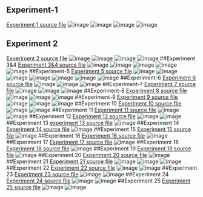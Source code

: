 ## Experiment-1
[Experiment 1 source file](https://github.com/Deepthi192211156/DBMS/blob/main/experiment1)
![image](https://user-images.githubusercontent.com/122254229/211632097-fb50d002-ede5-4a1a-bb25-c468e9ddade1.png)
![image](https://user-images.githubusercontent.com/122254229/211632224-b4f43adb-00a7-4652-a5ce-f851598ee537.png)
![image](https://user-images.githubusercontent.com/122254229/211632321-b02ad2fa-bd14-4eb8-a46c-8675a12a9a36.png)
![image](https://user-images.githubusercontent.com/122254229/211632407-3a76b9e6-b8d4-44f9-822c-fb70200ff146.png)

## Experiment 2
[Experiment 2 source file](https://github.com/Deepthi192211156/DBMS/blob/main/experiment)
![image](https://user-images.githubusercontent.com/122254229/211607691-cca4a4e9-2ef2-45f9-a824-5e1f5b052a5d.png)
![image](https://user-images.githubusercontent.com/122254229/211607981-8b3f82c6-2e6d-4a08-96ef-7c797f54cee1.png)
![image](https://user-images.githubusercontent.com/122254229/211608326-dae55235-6a73-470d-a538-3d55972a53a4.png)
![image](https://user-images.githubusercontent.com/122254229/211608502-b9cf7410-f6da-4e21-8e75-7c1a65f2b020.png)
##Experiment 3&4
[Experiment 3&4 source file](https://github.com/Deepthi192211156/DBMS/blob/main/Experiment-3)
![image](https://user-images.githubusercontent.com/122254229/211610113-e2cbb834-b162-49a9-9494-2299e3ad4d35.png)
![image](https://user-images.githubusercontent.com/122254229/211610491-0e0f64dc-cf7b-47cf-9835-9b7c8ac864d2.png)
![image](https://user-images.githubusercontent.com/122254229/211610860-c2fcbdd7-3618-4a31-ad14-720a6eeff057.png)
![image](https://user-images.githubusercontent.com/122254229/211611355-65bed7c1-31a8-42c6-be96-93328620b580.png)
![image](https://user-images.githubusercontent.com/122254229/211611644-16d10cd1-20d3-4f43-8795-cc7ea93cbf22.png)
##Experiment-5
[Experiment 5 source file](https://github.com/Deepthi192211156/DBMS/blob/main/Experiment-5)
![image](https://user-images.githubusercontent.com/122254229/211613156-9261a66c-23ea-4706-af98-425d6ab0b361.png)
![image](https://user-images.githubusercontent.com/122254229/211613391-78fe183c-c5d0-4017-adbb-77db852baa87.png)
![image](https://user-images.githubusercontent.com/122254229/211613551-cb7545e0-81bb-45f9-a5d7-99c865be24c5.png)
![image](https://user-images.githubusercontent.com/122254229/211613853-a0cc56a8-414b-4002-a213-00dbfd05baad.png)
![image](https://user-images.githubusercontent.com/122254229/211614065-54b5b266-ed4b-4ad2-bb14-2f6419639faf.png)
![image](https://user-images.githubusercontent.com/122254229/211614312-34e79f06-d930-42cb-ad42-e9307aec912f.png)
![image](https://user-images.githubusercontent.com/122254229/211614531-87046bf4-27b5-44bd-a17c-c28da8d4114f.png)
##Experiment-6
[Experiment 6 source file](https://github.com/Deepthi192211156/DBMS/blob/main/Experiment%206Experiment-6)
![image](https://user-images.githubusercontent.com/122254229/211616903-a8b7e80d-204d-4ee6-bb18-dee328c40321.png)
![image](https://user-images.githubusercontent.com/122254229/211617070-9e2537d2-3c01-4605-bc3c-5fd36c3b4b8e.png)
![image](https://user-images.githubusercontent.com/122254229/211617219-221f452c-0c7c-4634-af7d-530c7eb4ad34.png)
##Experiment-7
[Experiment 7 source file](https://github.com/Deepthi192211156/DBMS/blob/main/Experiment-7)
![image](https://user-images.githubusercontent.com/122254229/211618425-a143e8a0-7d6a-432e-baa8-4a4090d7a0eb.png)
![image](https://user-images.githubusercontent.com/122254229/211618607-fd8675e0-f1e0-4a9d-9fe2-a7e0fa904fc0.png)
![image](https://user-images.githubusercontent.com/122254229/211618803-6b39ee49-fb99-4c08-9b80-1e67da8e58b6.png)
##Experiment-8
[Experiment 8 source file](https://github.com/Deepthi192211156/DBMS/blob/main/Experiment-8)
![image](https://user-images.githubusercontent.com/122254229/211620167-179720b8-c44a-4ab9-9a14-a9b26850d852.png)
![image](https://user-images.githubusercontent.com/122254229/211620363-f8d30911-6eaa-4b50-b3af-6b86f3e74307.png)
![image](https://user-images.githubusercontent.com/122254229/211620617-d839bbe9-9d98-4889-be3b-3621a8ca8187.png)
##Experiment-9
[Experiment 9 source file](https://github.com/Deepthi192211156/DBMS/blob/main/Experiment-9)
![image](https://user-images.githubusercontent.com/122254229/211624111-96397694-4e5e-491a-abf7-8e36545a3441.png)
![image](https://user-images.githubusercontent.com/122254229/211624257-58fb4d33-7d14-4741-8cf1-8f9e8efe05c5.png)
![image](https://user-images.githubusercontent.com/122254229/211624395-1bb81b6a-0854-4aef-8e6c-3258dc505f16.png)
##Experiment 10
[Experiment 10 source file](https://github.com/Deepthi192211156/DBMS/blob/main/Experiment%2010)
![image](https://user-images.githubusercontent.com/122254229/211625199-9b3138c6-39cc-4711-bd26-33b1b5145d88.png)
![image](https://user-images.githubusercontent.com/122254229/211625335-951687e9-341e-4017-a49e-8f8c013a19ee.png)
##Experiment 11
[Experiment 11 source file](https://github.com/Deepthi192211156/DBMS/blob/main/Experiment%2010)
![image](https://user-images.githubusercontent.com/122254229/211625957-b0fa524b-4cba-48a4-a5d4-c2388156e976.png)
![image](https://user-images.githubusercontent.com/122254229/211626073-961f6974-a343-4d21-b8e9-daf905ce9462.png)
##Experiment 12
[Experiment 12 source file](https://github.com/Deepthi192211156/DBMS/blob/main/Experiment%2012)
![image](https://user-images.githubusercontent.com/122254229/211626731-8c2e8500-f893-4ccd-9722-1ddc983c1b53.png)
![image](https://user-images.githubusercontent.com/122254229/211626835-c86dfc1c-9a26-4be0-ac5d-8c4e5aec74b9.png)
##Experiment 13
[experiment 13 source file](https://github.com/Deepthi192211156/DBMS/blob/main/Experiment%2013)
![image](https://user-images.githubusercontent.com/122254229/211627613-99ba0e6e-13e5-4790-a946-79fb934b8790.png)
##Experiment 14
[Experiment 14 source file](https://github.com/Deepthi192211156/DBMS/blob/main/Experiment%2014)
![image](https://user-images.githubusercontent.com/122254229/211628495-bb632e98-f420-4c50-a557-368b8cae7a57.png)
##Experiment 15
[Experiment 15 source file](https://github.com/Deepthi192211156/DBMS/blob/main/experiment%2015)
![image](https://user-images.githubusercontent.com/122254229/211629132-9af44d7b-6298-4548-8248-dec7d1219d89.png)
##Experiment 16
[Experiment 16 source file](https://github.com/Deepthi192211156/DBMS/blob/main/Experiment%2016)
![image](https://user-images.githubusercontent.com/122254229/211745808-bf2737f9-95ec-4174-bc61-d94bc9cdec3c.png)
##Experiment 17
[Experiment 17 source file](https://github.com/Deepthi192211156/DBMS/blob/main/Experiment%2017)
![image](https://user-images.githubusercontent.com/122254229/211793157-a6e07193-8ecb-4b64-8f47-1f836717a2d3.png)
##Experiment 18
[Experiment 18 source file](https://github.com/Deepthi192211156/DBMS/blob/main/Experiment%2018)
![image](https://user-images.githubusercontent.com/122254229/211793742-e52315d0-2d86-43b6-ab58-110adcd1642a.png)
##Experiment 19
[Experiment 19 source file](https://github.com/Deepthi192211156/DBMS/blob/main/Experiment%2019)
![image](https://user-images.githubusercontent.com/122254229/211794307-dd99d38f-1466-4215-abbe-f5c24ac9b1d2.png)
##Experiment 20
[Experiment 20 source file](https://github.com/Deepthi192211156/DBMS/blob/main/Experiment%2020)
![image](https://user-images.githubusercontent.com/122254229/211794912-540f9dec-fe07-49d4-b7a0-99732b0672e8.png)
##Experiment 21
[Experiment 21 source file](https://github.com/Deepthi192211156/DBMS/blob/main/Experiment%2021)
![image](https://user-images.githubusercontent.com/122254229/211795417-059eacdd-ec8f-4eed-979e-9c25b3fd0180.png)
![image](https://user-images.githubusercontent.com/122254229/211795503-5f96387e-86ca-40ac-aa59-4b19d96254df.png)
![image](https://user-images.githubusercontent.com/122254229/211795592-8665a5db-8295-4cc2-9229-012dae737d78.png)
##Experiment 22
[Experiment 22 source file](https://github.com/Deepthi192211156/DBMS/blob/main/Experiment%2022)
![image](https://user-images.githubusercontent.com/122254229/211796265-305a93b6-7767-4b3e-999f-ad7d3ef3cc8f.png)
![image](https://user-images.githubusercontent.com/122254229/211796331-8337d648-a4a7-4dc1-9d48-8750afa583ff.png)
##Experiment 23
[Experiment 23 source file](https://github.com/Deepthi192211156/DBMS/blob/main/Experiment%2023)
![image](https://user-images.githubusercontent.com/122254229/211797110-f31d5074-f184-4cba-8fde-2fda639f372a.png)
![image](https://user-images.githubusercontent.com/122254229/211797240-b99ca101-7051-4315-a980-f8a48cfef6e8.png)
##Experiment 24
[Experiment 24 source file](https://github.com/Deepthi192211156/DBMS/blob/main/Experiment%2024)
![image](https://user-images.githubusercontent.com/122254229/211798056-d52287e7-9648-46cb-9b34-7fbb29b23594.png)
![image](https://user-images.githubusercontent.com/122254229/211798142-60657fc6-f9db-4df2-9e00-6d2c8d71272a.png)
##Experiment 25
[Experiment 25 source file](https://github.com/Deepthi192211156/DBMS/blob/main/Experiment%2025)
![image](https://user-images.githubusercontent.com/122254229/211798765-37dba7ea-54cb-4e34-8132-580158d085d5.png)
![image](https://user-images.githubusercontent.com/122254229/211798950-bac8b89b-15af-46e4-ae1b-06874a7d6cad.png)



























